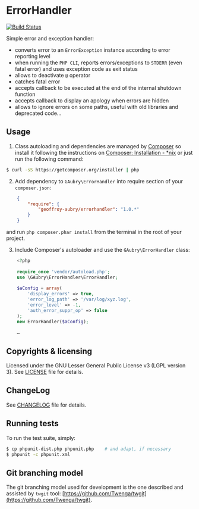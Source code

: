 # ErrorHandler
[![Build Status](https://secure.travis-ci.org/geoffroy-aubry/ErrorHandler.png?branch=stable)](http://travis-ci.org/geoffroy-aubry/ErrorHandler)

Simple error and exception handler:

 * converts error to an `ErrorException` instance according to error reporting level
 * when running the `PHP CLI`, reports errors/exceptions to `STDERR` (even fatal error) 
   and uses exception code as exit status
 * allows to deactivate `@` operator
 * catches fatal error
 * accepts callback to be executed at the end of the internal shutdown function
 * accepts callback to display an apology when errors are hidden
 * allows to ignore errors on some paths, useful with old libraries and deprecated code…

## Usage

1. Class autoloading and dependencies are managed by [Composer](http://getcomposer.org/) 
so install it following the instructions 
on [Composer: Installation - *nix](http://getcomposer.org/doc/00-intro.md#installation-nix)
or just run the following command:
```bash
$ curl -sS https://getcomposer.org/installer | php
```

2. Add dependency to `GAubry\ErrorHandler` into require section of your `composer.json`:
```json
    {
        "require": {
            "geoffroy-aubry/errorhandler": "1.0.*"
        }
    }
```
and run `php composer.phar install` from the terminal in the root of your project.

3. Include Composer's autoloader and use the `GAubry\ErrorHandler` class:
```php
    <?php
    
    require_once 'vendor/autoload.php';
    use \GAubry\ErrorHandler\ErrorHandler;
    
    $aConfig = array(
        'display_errors' => true,
        'error_log_path' => '/var/log/xyz.log',
        'error_level' => -1,
        'auth_error_suppr_op' => false
    );
    new ErrorHandler($aConfig);
    
    …
```

## Copyrights & licensing
Licensed under the GNU Lesser General Public License v3 (LGPL version 3).
See [LICENSE](https://github.com/geoffroy-aubry/ErrorHandler/blob/stable/LICENSE) file for details.

## ChangeLog
See [CHANGELOG](https://github.com/geoffroy-aubry/ErrorHandler/blob/stable/CHANGELOG.md) file for details.

## Running tests
To run the test suite, simply:

```bash
$ cp phpunit-dist.php phpunit.php    # and adapt, if necessary
$ phpunit -c phpunit.xml
```

## Git branching model
The git branching model used for development is the one described and assisted by `twgit` tool: [https://github.com/Twenga/twgit](https://github.com/Twenga/twgit).
